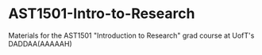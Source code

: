 # AST1501-Intro-to-Research
Materials for the AST1501 "Introduction to Research" grad course at UofT's DADDAA(AAAAAH)
